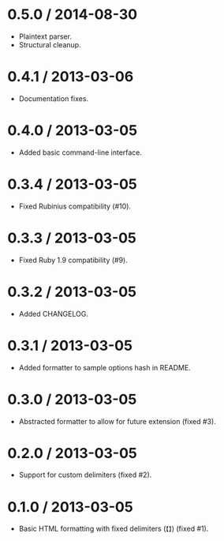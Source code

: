 # 0.5.0 / 2014-08-30

 * Plaintext parser.
 * Structural cleanup.

# 0.4.1 / 2013-03-06

 * Documentation fixes.

# 0.4.0 / 2013-03-05

 * Added basic command-line interface.

# 0.3.4 / 2013-03-05

 * Fixed Rubinius compatibility (#10).

# 0.3.3 / 2013-03-05

 * Fixed Ruby 1.9 compatibility (#9).

# 0.3.2 / 2013-03-05

 * Added CHANGELOG.

# 0.3.1 / 2013-03-05

 * Added formatter to sample options hash in README.

# 0.3.0 / 2013-03-05

 * Abstracted formatter to allow for future extension (fixed #3).

# 0.2.0 / 2013-03-05

 * Support for custom delimiters (fixed #2).

# 0.1.0 / 2013-03-05

 * Basic HTML formatting with fixed delimiters (`【】`) (fixed #1).
